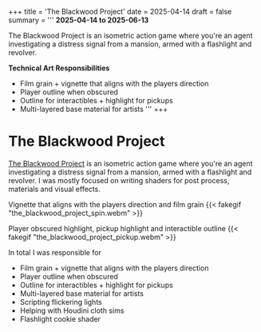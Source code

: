 +++
title = 'The Blackwood Project'
date = 2025-04-14
draft = false
summary = '''
**2025-04-14 to 2025-06-13**

The Blackwood Project is an isometric action game where you're an agent investigating a distress signal from a mansion, armed with a flashlight and revolver.

**Technical Art Responsibilities**
  *  Film grain + vignette that aligns with the players direction
  *  Player outline when obscured
  *  Outline for interactibles + highlight for pickups
  *  Multi-layered base material for artists
'''
+++

# The Blackwood Project
[The Blackwood Project](https://virendrar.itch.io/the-darkwood-project) is an isometric action game where you're an agent investigating a distress signal from a mansion, armed with a flashlight and revolver. I was mostly focused on writing shaders for post process, materials and visual effects.

Vignette that aligns with the players direction and film grain
{{< fakegif "the_blackwood_project_spin.webm" >}}

Player obscured highlight, pickup highlight and interactible outline
{{< fakegif "the_blackwood_project_pickup.webm" >}}

In total I was responsible for
  *  Film grain + vignette that aligns with the players direction
  *  Player outline when obscured
  *  Outline for interactibles + highlight for pickups
  *  Multi-layered base material for artists
  *  Scripting flickering lights
  *  Helping with Houdini cloth sims
  *  Flashlight cookie shader
